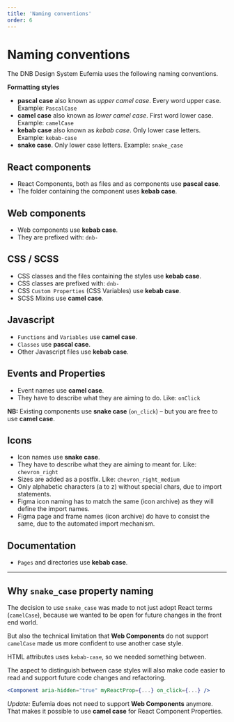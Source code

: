 ```yaml
---
title: 'Naming conventions'
order: 6
---
```


# Naming conventions

The DNB Design System Eufemia uses the following naming conventions.

**Formatting styles**

- **pascal case** also known as _upper camel case_. Every word upper case. Example: `PascalCase`
- **camel case** also known as _lower camel case_. First word lower case. Example: `camelCase`
- **kebab case** also known as _kebab case_. Only lower case letters. Example: `kebab-case`
- **snake case**. Only lower case letters. Example: `snake_case`

## React components

- React Components, both as files and as components use **pascal case**.
- The folder containing the component uses **kebab case**.

## Web components

- Web components use **kebab case**.
- They are prefixed with: `dnb-`

## CSS / SCSS

- CSS classes and the files containing the styles use **kebab case**.
- CSS classes are prefixed with: `dnb-`
- CSS `Custom Properties` (CSS Variables) use **kebab case**.
- SCSS Mixins use **camel case**.

## Javascript

- `Functions` and `Variables` use **camel case**.
- `Classes` use **pascal case**.
- Other Javascript files use **kebab case**.

## Events and Properties

- Event names use **camel case**.
- They have to describe what they are aiming to do. Like: `onClick`

**NB:** Existing components use **snake case** (`on_click`) – but you are free to use **camel case**.

## Icons

- Icon names use **snake case**.
- They have to describe what they are aiming to meant for. Like: `chevron_right`
- Sizes are added as a postfix. Like: `chevron_right_medium`
- Only alphabetic characters (a to z) without special chars, due to import statements.
- Figma icon naming has to match the same (icon archive) as they will define the import names.
- Figma page and frame names (icon archive) do have to consist the same, due to the automated import mechanism.

## Documentation

- `Pages` and directories use **kebab case**.

---

## Why `snake_case` property naming

The decision to use `snake_case` was made to not just adopt React terms (`camelCase`), because we wanted to be open for future changes in the front end world.

But also the technical limitation that **Web Components** do not support `camelCase` made us more confident to use another case style.

HTML attributes uses `kebab-case`, so we needed something between.

The aspect to distinguish between case styles will also make code easier to read and support future code changes and refactoring.

```jsx
<Component aria-hidden="true" myReactProp={...} on_click={...} />
```

_Update:_ Eufemia does not need to support **Web Components** anymore. That makes it possible to use **camel case** for React Component Properties.
